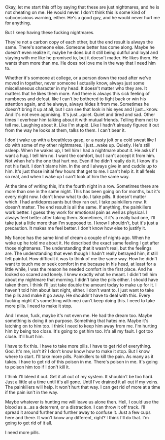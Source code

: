 Okay, let me start this off by saying that these are just nightmares, and he is not cheating on me. He would never. I don't think this is some kind of subconscious warning, either. He's a good guy, and he would never hurt me for anything.

But I keep having these fucking nightmares.

They're not a carbon copy of each other, but the end result is always the same. There's someone else. Someone better has come along. Maybe he doesn't even realize it, maybe he does but it still being dutiful and loyal and staying with me like he promised to, but it doesn't matter. He likes them. He wants them more than me.
He does not love me in the way that I need him to.

Whether it's someone at college, or a person down the road after we've moved in together, never someone I actually know, always just some miscellaneous character in my head. It doesn't matter who they are. It matters that he likes them more. And there is always this sick feeling of numbness and defeat, like I can't be bothered to fight back or win his attention again, and he always, always hides it from me. Sometimes he doesn't bring it up at all, but I can see that look in his eyes and I just...know. And it's not even agonising. It's just...quiet. Quiet and tired and sad. Other times I overhear him talking about it with mutual friends. Telling them not to tell me. Laughing about it. Like I'm stupid. Like I hadn't already figured it out from the way he looks at them, talks to them. I can't bear it.

I don't wake up with a breathless gasp, or a nasty jolt or a cold sweat like I do with some of my other nightmares. I just...wake up. Quietly. He's still asleep. When he wakes up, I tell him I had a nightmare about it. He asks if I want a hug. I tell him no.
I want the comfort, but I can't accept it from him. Not when he's the one that hurt me. Even if he didn't really do it.
I know it's not his fault. I don't blame him. In the end I always give in and cuddle up to him. It's just those initial few hours that get to me. I can't help it. It all feels so real, and when I wake up I can't look at him the same way.

At the time of writing this, it's the fourth night in a row. Sometimes there are more than one in the same night. This has been going on for months, but it's every night now. I don't know what to do. I take pills. It doesn't matter which. I had antidepressants but they ran out. I take painkillers now. It doesn't matter. The end result is all the same. If anything, the painkillers work better. I guess they work for emotional pain as well as physical. I always feel better after taking them. Sometimes, if it's a really bad one, I'll take just a little more than I'm supposed to. I know I shouldn't, but it's just a precaution. It makes me feel better. I don't know how else to justify it.

My fiance has the same kind of dream a couple of nights ago. When he woke up he told me about it. He described the exact same feeling I get after those nightmares. The understanding that it wasn't real, but the feelings are. The understanding that even though I hadn't really betrayed him, it still felt painful. How difficult it was to think of me the same way. How he didn't want to touch me or seek comfort in me because in his head, at least for a little while, I was the reason he needed comfort in the first place. And he looked so scared and lonely. I knew exactly what he meant.
I didn't tell him about my nightmare that morning. I didn't take the pills either. I should have taken them. 
I think I'll just take double the amount today to make up for it. I haven't told him about last night, either. I don't want to. I just want to take the pills and make it go away. He shouldn't have to deal with this. Every fucking night it's something with me.i can't keep doing this. I need to take more pills. I need to make it stop.

And I mean, fuck, maybe it's not even me. He had the dream too. Maybe something is doing it on purpose. Something that hates me. Maybe it's latching on to him too. I think I need to keep him away from me. I'm hurting him by being too close. It's going to get him too. It's all my fault. I got too close. It'll hurt him.

I have to fix this.
I have to take more pills.
I have to get rid of everything. God. It's me, isn't it? I don't know know how to make it stop. But I know where to start. I'll take more pills. Painkillers to kill the pain. As many as it takes. I have to get rid of this poison in me. There's poison in me. It's going to poison him too if I don't kill it. 

I think I'll bleed it out. Get it all out of my system. It shouldn't be too hard. Just a little at a time until it's all gone. Until I've drained it all out if my veins. The painkillers will help. It won't hurt that way. I can get rid of more at a time if the pain isn't in the way.

Maybe whatever is hunting me will leave us alone then. Hell, I could use the blood as a...as a deterrent, or a distraction. I can throw it off track. I'll spread it around further and further away to confuse it. Just a few cups here and there. It won't know any different, right? I think I'll do that. I'm going to get rid of it all.

I need more pills.